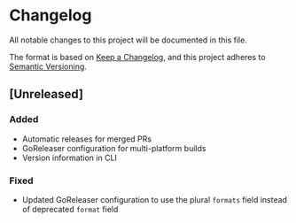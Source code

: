 # Changelog

All notable changes to this project will be documented in this file.

The format is based on [Keep a Changelog](https://keepachangelog.com/en/1.0.0/),
and this project adheres to [Semantic Versioning](https://semver.org/spec/v2.0.0.html).

## [Unreleased]

### Added
- Automatic releases for merged PRs
- GoReleaser configuration for multi-platform builds
- Version information in CLI

### Fixed
- Updated GoReleaser configuration to use the plural `formats` field instead of deprecated `format` field
